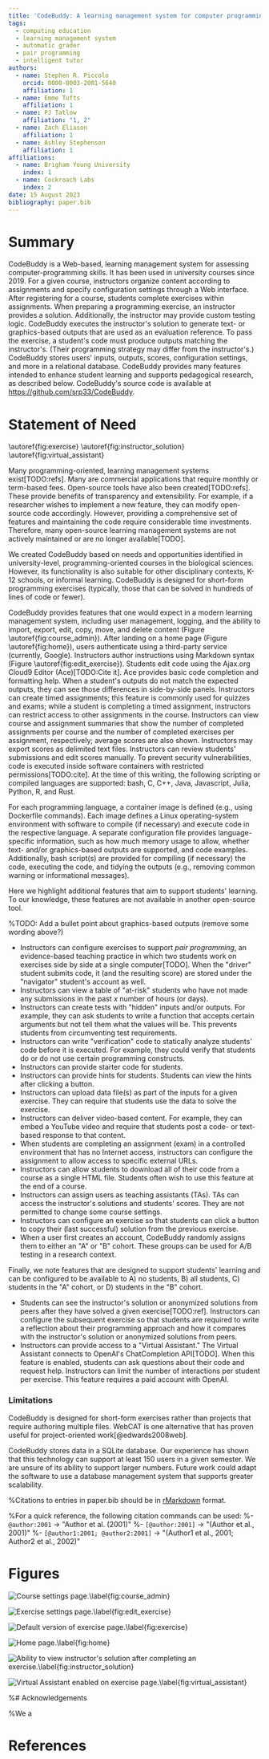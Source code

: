 ```yaml
---
title: 'CodeBuddy: A learning management system for computer programming'
tags:
  - computing education
  - learning management system
  - automatic grader
  - pair programming
  - intelligent tutor
authors:
  - name: Stephen R. Piccolo
    orcid: 0000-0003-2001-5640
    affiliation: 1
  - name: Emme Tufts
    affiliation: 1
  - name: PJ Tatlow
    affiliation: "1, 2"
  - name: Zach Eliason
    affiliation: 1
  - name: Ashley Stephenson
    affiliation: 1
affiliations:
  - name: Brigham Young University
    index: 1
  - name: Cockroach Labs
    index: 2
date: 15 August 2023
bibliography: paper.bib
---
```


# Summary

CodeBuddy is a Web-based, learning management system for assessing computer-programming skills. It has been used in university courses since 2019. For a given course, instructors organize content according to assignments and specify configuration settings through a Web interface. After registering for a course, students complete exercises within assignments. When preparing a programming exercise, an instructor provides a solution. Additionally, the instructor may provide custom testing logic. CodeBuddy executes the instructor's solution to generate text- or graphics-based outputs that are used as an evaluation reference. To pass the exercise, a student's code must produce outputs matching the instructor's. (Their programming strategy may differ from the instructor's.) CodeBuddy stores users' inputs, outputs, scores, configuration settings, and more in a relational database. CodeBuddy provides many features intended to enhance student learning and supports pedagogical research, as described below. CodeBuddy's source code is available at https://github.com/srp33/CodeBuddy.

# Statement of Need


\autoref{fig:exercise}
\autoref{fig:instructor_solution}
\autoref{fig:virtual_assistant}

Many programming-oriented, learning management systems exist[TODO:refs]. Many are commercial applications that require monthly or term-based fees. Open-source tools have also been created[TODO:refs]. These provide benefits of transparency and extensibility. For example, if a researcher wishes to implement a new feature, they can modify open-source code accordingly. However, providing a comprehensive set of features and maintaining the code require considerable time investments. Therefore, many open-source learning management systems are not actively maintained or are no longer available[TODO].

We created CodeBuddy based on needs and opportunities identified in university-level, programming-oriented courses in the biological sciences. However, its functionality is also suitable for other disciplinary contexts, K-12 schools, or informal learning. CodeBuddy is designed for short-form programming exercises (typically, those that can be solved in hundreds of lines of code or fewer).

CodeBuddy provides features that one would expect in a modern learning management system, including user management, logging, and the ability to import, export, edit, copy, move, and delete content (Figure \autoref{fig:course_admin}). After landing on a home page (Figure \autoref{fig:home}), users authenticate using a third-party service (currently, Google). Instructors author instructions using Markdown syntax (Figure \autoref{fig:edit_exercise}). Students edit code using the Ajax.org Cloud9 Editor (Ace)[TODO:Cite it]. Ace provides basic code completion and formatting help. When a student's outputs do not match the expected outputs, they can see those differences in side-by-side panels. Instructors can create timed assignments; this feature is commonly used for quizzes and exams; while a student is completing a timed assignment, instructors can restrict access to other assignments in the course. Instructors can view course and assignment summaries that show the number of completed assignments per course and the number of completed exercises per assignment, respectively; average scores are also shown. Instructors may export scores as delimited text files. Instructors can review students' submissions and edit scores manually. To prevent security vulnerabilities, code is executed inside software containers with restricted permissions[TODO:cite]. At the time of this writing, the following scripting or compiled languages are supported: bash, C, C++, Java, Javascript, Julia, Python, R, and Rust.

For each programming language, a container image is defined (e.g., using Dockerfile commands). Each image defines a Linux operating-system environment with software to compile (if necessary) and execute code in the respective language. A separate configuration file provides language-specific information, such as how much memory usage to allow, whether text- and/or graphics-based outputs are supported, and code examples. Additionally, bash script(s) are provided for compiling (if necessary) the code, executing the code, and tidying the outputs (e.g., removing common warning or informational messages).

Here we highlight additional features that aim to support students' learning. To our knowledge, these features are not available in another open-source tool.

%TODO: Add a bullet point about graphics-based outputs (remove some wording above?)

* Instructors can configure exercises to support *pair programming*, an evidence-based teaching practice in which two students work on exercises side by side at a single computer[TODO]. When the "driver" student submits code, it (and the resulting score) are stored under the "navigator" student's account as well.
* Instructors can view a table of "at-risk" students who have not made any submissions in the past *x* number of hours (or days).
* Instructors can create tests with "hidden" inputs and/or outputs. For example, they can ask students to write a function that accepts certain arguments but not tell them what the values will be. This prevents students from circumventing test requirements.
* Instructors can write "verification" code to statically analyze students' code before it is executed. For example, they could verify that students do or do not use certain programming constructs.
* Instructors can provide starter code for students.
* Instructors can provide hints for students. Students can view the hints after clicking a button.
* Instructors can upload data file(s) as part of the inputs for a given exercise. They can require that students use the data to solve the exercise.
* Instructors can deliver video-based content. For example, they can embed a YouTube video and require that students post a code- or text-based response to that content.
* When students are completing an assignment (exam) in a controlled environment that has no Internet access, instructors can configure the assignment to allow access to specific external URLs.
* Instructors can allow students to download all of their code from a course as a single HTML file. Students often wish to use this feature at the end of a course.
* Instructors can assign users as teaching assistants (TAs). TAs can access the instructor's solutions and students' scores. They are not permitted to change some course settings.
* Instructors can configure an exercise so that students can click a button to copy their (last successful) solution from the previous exercise.
* When a user first creates an account, CodeBuddy randomly assigns them to either an "A" or "B" cohort. These groups can be used for A/B testing in a research context.

Finally, we note features that are designed to support students' learning and can be configured to be available to A) no students, B) all students, C) students in the "A" cohort, or D) students in the "B" cohort.

* Students can see the instructor's solution or anonymized solutions from peers after they have solved a given exercise[TODO:ref]. Instructors can configure the subsequent exercise so that students are required to write a reflection about their programming approach and how it compares with the instructor's solution or anonymized solutions from peers.
* Instructors can provide access to a "Virtual Assistant." The Virtual Assistant connects to OpenAI's ChatCompletion API[TODO]. When this feature is enabled, students can ask questions about their code and request help. Instructors can limit the number of interactions per student per exercise. This feature requires a paid account with OpenAI.

### Limitations

CodeBuddy is designed for short-form exercises rather than projects that require authoring multiple files. WebCAT is one alternative that has proven useful for project-oriented work[@edwards2008web].

CodeBuddy stores data in a SQLite database. Our experience has shown that this technology can support at least 150 users in a given semester. We are unsure of its ability to support larger numbers. Future work could adapt the software to use a database management system that supports greater scalability.

%Citations to entries in paper.bib should be in [rMarkdown](http://rmarkdown.rstudio.com/authoring_bibliographies_and_citations.html)
format.

%For a quick reference, the following citation commands can be used:
%- `@author:2001`  ->  "Author et al. (2001)"
%- `[@author:2001]` -> "(Author et al., 2001)"
%- `[@author1:2001; @author2:2001]` -> "(Author1 et al., 2001; Author2 et al., 2002)"

# Figures

![Course settings page.\label{fig:course_admin}](screenshots/course_admin.png)

![Exercise settings page.\label{fig:edit_exercise}](screenshots/edit_exercise.png)

![Default version of exercise page.\label{fig:exercise}](screenshots/exercise.png)

![Home page.\label{fig:home}](screenshots/home.png)

![Ability to view instructor's solution after completing an exercise.\label{fig:instructor_solution}](screenshots/instructor_solution.png)

![Virtual Assistant enabled on exercise page.\label{fig:virtual_assistant}](screenshots/virtual_assistant.png)

%# Acknowledgements

%We a

# References